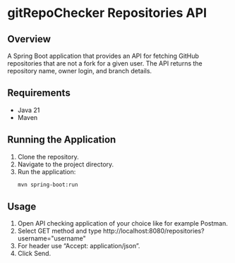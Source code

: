 # gitRepoChecker Repositories API

## Overview
A Spring Boot application that provides an API for fetching GitHub repositories that are not a fork for a given user. The API returns the repository name, owner login, and branch details.

## Requirements
- Java 21
- Maven

## Running the Application
1. Clone the repository.
2. Navigate to the project directory.
3. Run the application:
   ```bash
   mvn spring-boot:run

## Usage

1. Open API checking application of your choice like for example Postman.
2. Select GET method and type http://localhost:8080/repositories?username="username"
3. For header use “Accept: application/json”.
4. Click Send.
